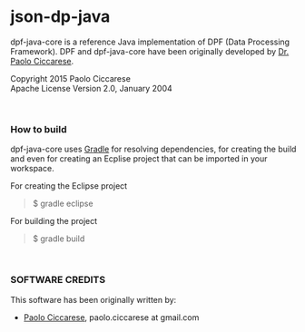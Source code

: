 json-dp-java
============

dpf-java-core is a reference Java implementation of DPF (Data Processing Framework). 
DPF and dpf-java-core have been originally developed by [Dr. Paolo Ciccarese](http://www.paolociccarse.info).

Copyright 2015 Paolo Ciccarese<br/>
Apache License Version 2.0, January 2004

<br/>

### How to build

dpf-java-core uses [Gradle](https://www.gradle.org/) for resolving dependencies, for creating the build and even for 
creating an Ecplise project that can be imported in your workspace.

For creating the Eclipse project
> $ gradle eclipse

For building the project
> $ gradle build


<br/>

### SOFTWARE CREDITS

This software has been originally written by:

   - [Paolo Ciccarese](http://www.paolociccarse.info), paolo.ciccarese at gmail.com 